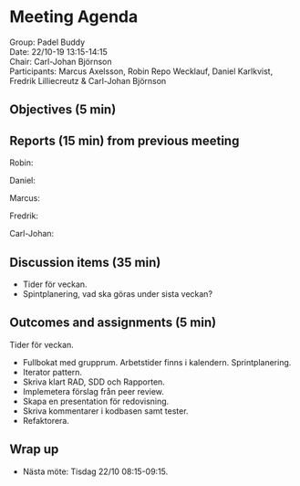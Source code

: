 # Meeting Agenda
Group: Padel Buddy  
Date: 22/10-19 13:15-14:15  
Chair: Carl-Johan Björnson  
Participants: Marcus Axelsson, Robin Repo Wecklauf, Daniel Karlkvist, Fredrik Lilliecreutz & Carl-Johan Björnson

## Objectives (5 min)


## Reports (15 min) from previous meeting

Robin:

Daniel:

Marcus:

Fredrik:

Carl-Johan: 
 
## Discussion items (35 min)
- Tider för veckan.
- Spintplanering, vad ska göras under sista veckan?
## Outcomes and assignments (5 min)

Tider för veckan.
- Fullbokat med grupprum. Arbetstider finns i kalendern. 
Sprintplanering.
- Iterator pattern. 
- Skriva klart RAD, SDD och Rapporten.
- Implemetera förslag från peer review. 
- Skapa en presentation för redovisning. 
- Skriva kommentarer i kodbasen samt tester.
- Refaktorera. 


## Wrap up
- Nästa möte: Tisdag 22/10 08:15-09:15.
